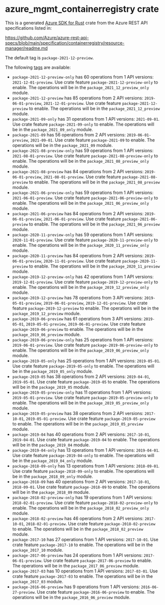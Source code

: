 # azure_mgmt_containerregistry crate

This is a generated [Azure SDK for Rust](https://github.com/Azure/azure-sdk-for-rust) crate from the Azure REST API specifications listed in:

https://github.com/Azure/azure-rest-api-specs/blob/main/specification/containerregistry/resource-manager/readme.md

The default tag is `package-2021-12-preview`.

The following [tags](https://github.com/Azure/azure-sdk-for-rust/blob/main/services/tags.md) are available:

- `package-2021-12-preview-only` has 60 operations from 1 API versions: `2021-12-01-preview`. Use crate feature `package-2021-12-preview-only` to enable. The operations will be in the `package_2021_12_preview_only` module.
- `package-2021-12-preview` has 85 operations from 2 API versions: `2019-06-01-preview`, `2021-12-01-preview`. Use crate feature `package-2021-12-preview` to enable. The operations will be in the `package_2021_12_preview` module.
- `package-2021-09-only` has 31 operations from 1 API versions: `2021-09-01`. Use crate feature `package-2021-09-only` to enable. The operations will be in the `package_2021_09_only` module.
- `package-2021-09` has 56 operations from 2 API versions: `2019-06-01-preview`, `2021-09-01`. Use crate feature `package-2021-09` to enable. The operations will be in the `package_2021_09` module.
- `package-2021-08-preview-only` has 59 operations from 1 API versions: `2021-08-01-preview`. Use crate feature `package-2021-08-preview-only` to enable. The operations will be in the `package_2021_08_preview_only` module.
- `package-2021-08-preview` has 84 operations from 2 API versions: `2019-06-01-preview`, `2021-08-01-preview`. Use crate feature `package-2021-08-preview` to enable. The operations will be in the `package_2021_08_preview` module.
- `package-2021-06-preview-only` has 59 operations from 1 API versions: `2021-06-01-preview`. Use crate feature `package-2021-06-preview-only` to enable. The operations will be in the `package_2021_06_preview_only` module.
- `package-2021-06-preview` has 84 operations from 2 API versions: `2019-06-01-preview`, `2021-06-01-preview`. Use crate feature `package-2021-06-preview` to enable. The operations will be in the `package_2021_06_preview` module.
- `package-2020-11-preview-only` has 59 operations from 1 API versions: `2020-11-01-preview`. Use crate feature `package-2020-11-preview-only` to enable. The operations will be in the `package_2020_11_preview_only` module.
- `package-2020-11-preview` has 84 operations from 2 API versions: `2019-06-01-preview`, `2020-11-01-preview`. Use crate feature `package-2020-11-preview` to enable. The operations will be in the `package_2020_11_preview` module.
- `package-2019-12-preview-only` has 42 operations from 1 API versions: `2019-12-01-preview`. Use crate feature `package-2019-12-preview-only` to enable. The operations will be in the `package_2019_12_preview_only` module.
- `package-2019-12-preview` has 78 operations from 3 API versions: `2019-05-01-preview`, `2019-06-01-preview`, `2019-12-01-preview`. Use crate feature `package-2019-12-preview` to enable. The operations will be in the `package_2019_12_preview` module.
- `package-2019-06-preview` has 61 operations from 3 API versions: `2019-05-01`, `2019-05-01-preview`, `2019-06-01-preview`. Use crate feature `package-2019-06-preview` to enable. The operations will be in the `package_2019_06_preview` module.
- `package-2019-06-preview-only` has 25 operations from 1 API versions: `2019-06-01-preview`. Use crate feature `package-2019-06-preview-only` to enable. The operations will be in the `package_2019_06_preview_only` module.
- `package-2019-05-only` has 25 operations from 1 API versions: `2019-05-01`. Use crate feature `package-2019-05-only` to enable. The operations will be in the `package_2019_05_only` module.
- `package-2019-05` has 38 operations from 2 API versions: `2019-04-01`, `2019-05-01`. Use crate feature `package-2019-05` to enable. The operations will be in the `package_2019_05` module.
- `package-2019-05-preview-only` has 11 operations from 1 API versions: `2019-05-01-preview`. Use crate feature `package-2019-05-preview-only` to enable. The operations will be in the `package_2019_05_preview_only` module.
- `package-2019-05-preview` has 38 operations from 2 API versions: `2017-10-01`, `2019-05-01-preview`. Use crate feature `package-2019-05-preview` to enable. The operations will be in the `package_2019_05_preview` module.
- `package-2019-04` has 40 operations from 2 API versions: `2017-10-01`, `2019-04-01`. Use crate feature `package-2019-04` to enable. The operations will be in the `package_2019_04` module.
- `package-2019-04-only` has 13 operations from 1 API versions: `2019-04-01`. Use crate feature `package-2019-04-only` to enable. The operations will be in the `package_2019_04_only` module.
- `package-2018-09-only` has 13 operations from 1 API versions: `2018-09-01`. Use crate feature `package-2018-09-only` to enable. The operations will be in the `package_2018_09_only` module.
- `package-2018-09` has 40 operations from 2 API versions: `2017-10-01`, `2018-09-01`. Use crate feature `package-2018-09` to enable. The operations will be in the `package_2018_09` module.
- `package-2018-02-preview-only` has 19 operations from 1 API versions: `2018-02-01-preview`. Use crate feature `package-2018-02-preview-only` to enable. The operations will be in the `package_2018_02_preview_only` module.
- `package-2018-02-preview` has 46 operations from 2 API versions: `2017-10-01`, `2018-02-01-preview`. Use crate feature `package-2018-02-preview` to enable. The operations will be in the `package_2018_02_preview` module.
- `package-2017-10` has 27 operations from 1 API versions: `2017-10-01`. Use crate feature `package-2017-10` to enable. The operations will be in the `package_2017_10` module.
- `package-2017-06-preview` has 24 operations from 1 API versions: `2017-06-01-preview`. Use crate feature `package-2017-06-preview` to enable. The operations will be in the `package_2017_06_preview` module.
- `package-2017-03` has 10 operations from 1 API versions: `2017-03-01`. Use crate feature `package-2017-03` to enable. The operations will be in the `package_2017_03` module.
- `package-2016-06-preview` has 9 operations from 1 API versions: `2016-06-27-preview`. Use crate feature `package-2016-06-preview` to enable. The operations will be in the `package_2016_06_preview` module.